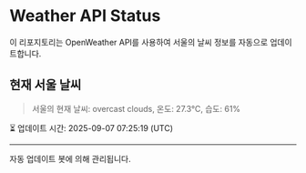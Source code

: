 
# Weather API Status

이 리포지토리는 OpenWeather API를 사용하여 서울의 날씨 정보를 자동으로 업데이트합니다.

## 현재 서울 날씨
> 서울의 현재 날씨: overcast clouds, 온도: 27.3°C, 습도: 61%

⏳ 업데이트 시간: 2025-09-07 07:25:19 (UTC)

---
자동 업데이트 봇에 의해 관리됩니다.
